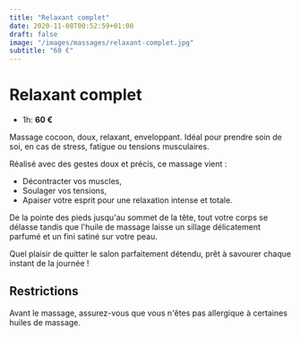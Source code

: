 ```yaml
---
title: "Relaxant complet"
date: 2020-11-08T00:52:59+01:00
draft: false
image: "/images/massages/relaxant-complet.jpg"
subtitle: "60 €"
---
```


# Relaxant complet

+ 1h: __60 €__

Massage cocoon, doux, relaxant, enveloppant.
Idéal pour prendre soin de soi, en cas de stress, fatigue ou tensions musculaires.

Réalisé avec des gestes doux et précis, ce massage vient :

* Décontracter vos muscles,
* Soulager vos tensions,
* Apaiser votre esprit pour une relaxation intense et totale.

De la pointe des pieds jusqu'au sommet de la tête, tout votre corps se délasse tandis que l'huile de massage laisse 
un sillage délicatement parfumé et un fini satiné sur votre peau.

Quel plaisir de quitter le salon parfaitement détendu, prêt à savourer chaque instant de la journée !


## Restrictions

Avant le massage, assurez-vous que vous n'êtes pas allergique à certaines huiles de massage.